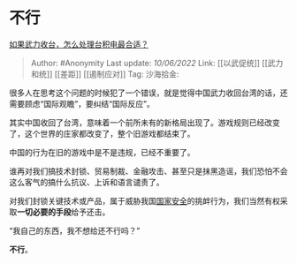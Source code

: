 # 不行
[如果武力收台，怎么处理台积电最合适？](https://www.zhihu.com/question/424901826/answer/2519283762)

> Author: #Anonymity
> Last update: *10/06/2022*
> Link: [[以武促统]] [[武力和统]] [[差距]] [[遏制应对]]
> Tag:
> 沙海拾金:

很多人在思考这个问题的时候犯了一个错误，就是觉得中国武力收回台湾的话，还需要顾虑“国际观瞻”，要纠结“国际反应”。

其实中国收回了台湾，意味着一个前所未有的新格局出现了。游戏规则已经改变了，这个世界的庄家都改变了，整个旧游戏都结束了。

中国的行为在旧的游戏中是不是违规，已经不重要了。

谁再对我们搞技术封锁、贸易制裁、金融攻击、甚至只是抹黑造谣，我们恐怕不会这么客气的搞什么抗议、上诉和语言谴责了。

对我们封锁关键技术或产品，属于威胁我国[国家安全](https://www.zhihu.com/search?q=%E5%9B%BD%E5%AE%B6%E5%AE%89%E5%85%A8&search_source=Entity&hybrid_search_source=Entity&hybrid_search_extra=%7B%22sourceType%22%3A%22answer%22%2C%22sourceId%22%3A2519283762%7D)的挑衅行为，我们当然有权采取**一切必要的手段**给予还击。

“我自己的东西，我不想给还不行吗？”

**不行**。
